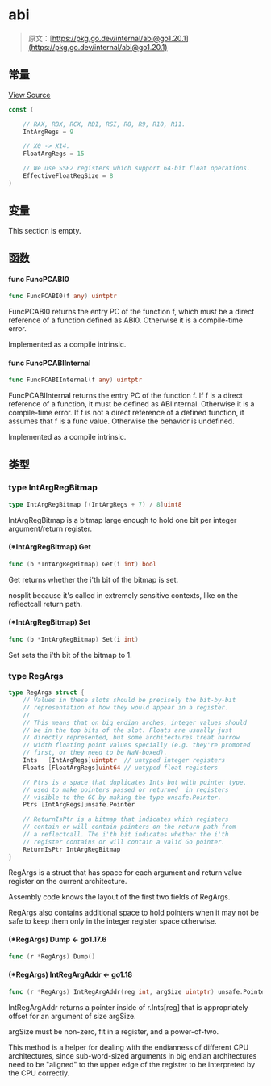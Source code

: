 # abi

> 原文：[https://pkg.go.dev/internal/abi@go1.20.1](https://pkg.go.dev/internal/abi@go1.20.1)








  


  

## 常量 

[View Source](https://cs.opensource.google/go/go/+/go1.20.1:src/internal/abi/abi_amd64.go;l=7)

``` go
const (

	// RAX, RBX, RCX, RDI, RSI, R8, R9, R10, R11.
	IntArgRegs = 9

	// X0 -> X14.
	FloatArgRegs = 15

	// We use SSE2 registers which support 64-bit float operations.
	EffectiveFloatRegSize = 8
)
```

## 变量

This section is empty.

## 函数

#### func FuncPCABI0 

``` go
func FuncPCABI0(f any) uintptr
```

FuncPCABI0 returns the entry PC of the function f, which must be a direct reference of a function defined as ABI0. Otherwise it is a compile-time error.

Implemented as a compile intrinsic.

#### func FuncPCABIInternal 

``` go
func FuncPCABIInternal(f any) uintptr
```

FuncPCABIInternal returns the entry PC of the function f. If f is a direct reference of a function, it must be defined as ABIInternal. Otherwise it is a compile-time error. If f is not a direct reference of a defined function, it assumes that f is a func value. Otherwise the behavior is undefined.

Implemented as a compile intrinsic.

## 类型

### type IntArgRegBitmap 

``` go
type IntArgRegBitmap [(IntArgRegs + 7) / 8]uint8
```

IntArgRegBitmap is a bitmap large enough to hold one bit per integer argument/return register.

#### (*IntArgRegBitmap) Get 

``` go
func (b *IntArgRegBitmap) Get(i int) bool
```

Get returns whether the i'th bit of the bitmap is set.

nosplit because it's called in extremely sensitive contexts, like on the reflectcall return path.

#### (*IntArgRegBitmap) Set 

``` go
func (b *IntArgRegBitmap) Set(i int)
```

Set sets the i'th bit of the bitmap to 1.

### type RegArgs 

``` go
type RegArgs struct {
	// Values in these slots should be precisely the bit-by-bit
	// representation of how they would appear in a register.
	//
	// This means that on big endian arches, integer values should
	// be in the top bits of the slot. Floats are usually just
	// directly represented, but some architectures treat narrow
	// width floating point values specially (e.g. they're promoted
	// first, or they need to be NaN-boxed).
	Ints   [IntArgRegs]uintptr  // untyped integer registers
	Floats [FloatArgRegs]uint64 // untyped float registers

	// Ptrs is a space that duplicates Ints but with pointer type,
	// used to make pointers passed or returned  in registers
	// visible to the GC by making the type unsafe.Pointer.
	Ptrs [IntArgRegs]unsafe.Pointer

	// ReturnIsPtr is a bitmap that indicates which registers
	// contain or will contain pointers on the return path from
	// a reflectcall. The i'th bit indicates whether the i'th
	// register contains or will contain a valid Go pointer.
	ReturnIsPtr IntArgRegBitmap
}
```

RegArgs is a struct that has space for each argument and return value register on the current architecture.

Assembly code knows the layout of the first two fields of RegArgs.

RegArgs also contains additional space to hold pointers when it may not be safe to keep them only in the integer register space otherwise.

#### (*RegArgs) Dump  <- go1.17.6

``` go
func (r *RegArgs) Dump()
```

#### (*RegArgs) IntRegArgAddr  <- go1.18

``` go
func (r *RegArgs) IntRegArgAddr(reg int, argSize uintptr) unsafe.Pointer
```

IntRegArgAddr returns a pointer inside of r.Ints[reg] that is appropriately offset for an argument of size argSize.

argSize must be non-zero, fit in a register, and a power-of-two.

This method is a helper for dealing with the endianness of different CPU architectures, since sub-word-sized arguments in big endian architectures need to be "aligned" to the upper edge of the register to be interpreted by the CPU correctly.